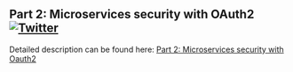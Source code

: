 ## Part 2: Microservices security with OAuth2  [![Twitter](https://img.shields.io/twitter/follow/piotr_minkowski.svg?style=social&logo=twitter&label=Follow%20Me)](https://twitter.com/piotr_minkowski)

Detailed description can be found here: [Part 2: Microservices security with Oauth2](https://piotrminkowski.wordpress.com/2017/12/01/part-2-microservices-security-with-oauth2/) 


